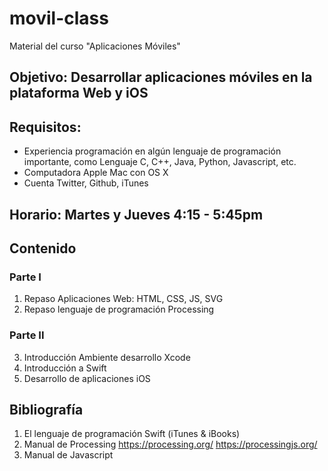 # movil-class
Material del curso "Aplicaciones Móviles"

## Objetivo: Desarrollar aplicaciones móviles en la plataforma Web y iOS

## Requisitos:
* Experiencia programación en algún lenguaje de programación importante, como Lenguaje C, C++, Java, Python, Javascript, etc.
* Computadora Apple Mac con OS X
* Cuenta Twitter, Github, iTunes

## Horario: Martes y Jueves 4:15 - 5:45pm

## Contenido

### Parte I

1. Repaso Aplicaciones Web: HTML, CSS, JS, SVG
2. Repaso lenguaje de programación Processing

### Parte II

3. Introducción Ambiente desarrollo Xcode
4. Introducción a Swift
5. Desarrollo de aplicaciones iOS

## Bibliografía

1. El lenguaje de programación Swift (iTunes & iBooks)
2. Manual de Processing https://processing.org/  https://processingjs.org/
3. Manual de Javascript

